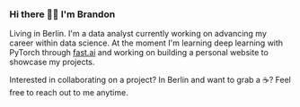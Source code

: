### Hi there 👋🏼 I'm Brandon

Living in Berlin. I'm a data analyst currently working on advancing my career within data science. At the moment I'm learning deep learning with PyTorch through [fast.ai](https://www.fast.ai) and working on building a personal website to showcase my projects.

Interested in collaborating on a project? In Berlin and want to grab a ☕️? Feel free to reach out to me anytime.


<!--
**branBeckett/branBeckett** is a ✨ _special_ ✨ repository because its `README.md` (this file) appears on your GitHub profile.

Here are some ideas to get you started:

- 🔭 I’m currently working on advancing my career within data science.
- 🌱 I’m currently learning data engineering best practices, and PyTorch through fast.ai
- 👯 I’m looking to collaborate on ...
- 🤔 I’m looking for help with ...
- 💬 Ask me about ...
- 📫 How to reach me: ...
- 😄 Pronouns: ...
- ⚡ Fun fact: ...
-->
